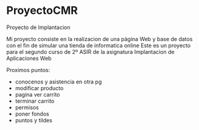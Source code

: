 # ProyectoCMR
Proyecto de Implantacion

Mi proyecto consiste en la realizacion de una pàgina Web y base de datos con el fin de simular una tienda de informatica online
Este es un proyecto para el segundo curso de 2º ASIR de la asignatura Implantacion de Aplicaciones Web

Proximos puntos:

- conocenos y asistencia en otra pg
- modificar producto
- pagina ver carrito
- terminar carrito
- permisos
- poner fondos
- puntos y tildes
